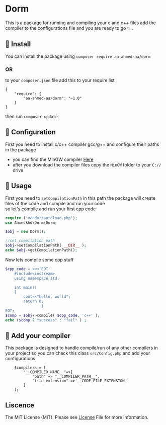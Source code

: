 # Dorm
This is a package for running and compiling your c and c++ files add the compiler to the configurations file and you are ready to go :boom: .

## :honey_pot: Install 
You can install the package using `composer require aa-ahmed-aa/dorm`
### OR
to your `composer.json` file add this to your require list
```
{
    "require": {
        "aa-ahmed-aa/dorm": "~1.0"
    }
}
```
then run `composer update`
## :hammer: Configuration 
First you need to install c/c++ compiler gcc/g++ and configure their paths in the package<br>
- you can find the MinGW compiler <a href="https://nuwen.net/mingw.html">Here</a><br>
- after you download the compiler files copy the `MinGW` folder to your `C://` drive<br>

## :flashlight: Usage 
First you need to `setCompilationPath` in this path the package will create files of the code and compile and run your code <br>
so let's compile and run your first cpp code
```php
require ('vendor/autoload.php');
use Ahmedkhd\Dorm\Dorm;

$obj = new Dorm();

//set compilation path
$obj->setCompilationPath( __DIR__ );
echo $obj->getCompilationPath();
``` 
Now lets compile some cpp stuff
```php
$cpp_code = <<<'EOT'
	#include<iostream>
	using namespace std;

	int main()
	{
	    cout<<"hello, world";
	    return 0;
				}
EOT;
$comp = $obj->compile( $cpp_code, 'c++' );
echo ($comp ? "success" : "fail" ) ;
```

## :electric_plug: Add your compiler 
This package is designed to handle compile/run of any other compilers in your project so you can check this class `src/Config.php` and add your configurations<br>
```
	$compilers = [
		"__COMPILER_NAME__"=>[
			"path" => "__COMPILER_PATH__",
			"file_extension" =>'__CODE_FILE_EXTENSION_'
		]
	];
```
## Liscence
The MIT License (MIT). Please see [License](https://github.com/aa-ahmed-aa/Dorm/blob/master/LICENSE) File for more information.